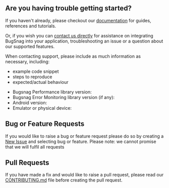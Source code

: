 ## Are you having trouble getting started?
If you haven't already, please checkout our [documentation](https://docs.bugsnag.com/performance/android/) for guides, references and tutorials.

Or, if you wish you can [contact us directly](mailto:support@bugsnag.com) for assistance on integrating BugSnag into your application, troubleshooting an issue or a question about our supported features.

When contacting support, please include as much information as necessary, including:

- example code snippet
- steps to reproduce
- expected/actual behaviour 

* Bugsnag Performance library version:
* Bugsnag Error Monitoring library version (if any):
* Android version:
*  Emulator or physical device:

## Bug or Feature Requests
If you would like to raise a bug or feature request please do so by creating a [New Issue](https://github.com/bugsnag/bugsnag-android-performance/issues/new/choose) and selecting bug or feature.
Please note: we cannot promise that we will fulfil all requests

## Pull Requests
If you have made a fix and would like to raise a pull request, please read our [CONTRIBUTING.md](../CONTRIBUTING.md) file before creating the pull request.
